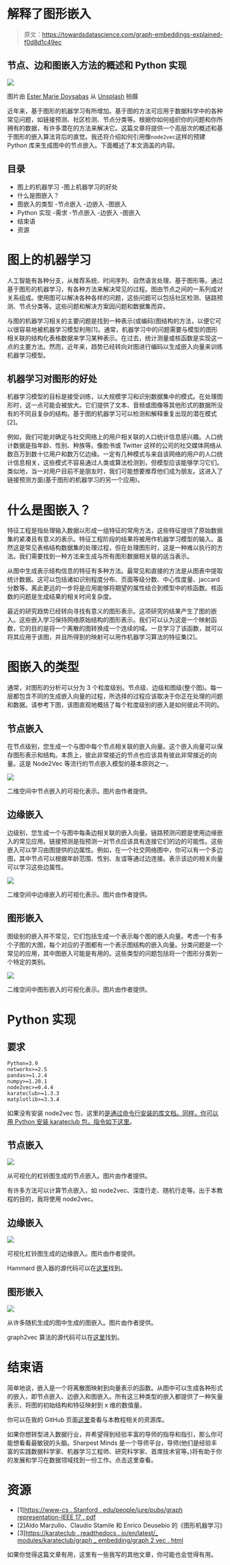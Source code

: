 # 解释了图形嵌入

> 原文：<https://towardsdatascience.com/graph-embeddings-explained-f0d8d1c49ec>

## 节点、边和图嵌入方法的概述和 Python 实现

![](img/214a586abe2364b55fb47b9d9f9f53bd.png)

图片由 [Ester Marie Doysabas](https://unsplash.com/@estersthetic) 从 [Unsplash](https://unsplash.com/photos/9rw5JguAiVI) 拍摄

近年来，基于图形的机器学习有所增加。基于图的方法可应用于数据科学中的各种常见问题，如链接预测、社区检测、节点分类等。根据你如何组织你的问题和你所拥有的数据，有许多潜在的方法来解决它。这篇文章将提供一个高层次的概述和基于图形的嵌入算法背后的直觉。我还将介绍如何引用像`node2vec`这样的预建 Python 库来生成图中的节点嵌入。下面概述了本文涵盖的内容。

## 目录

*   图上的机器学习
    -图上机器学习的好处
*   什么是图嵌入？
*   图嵌入的类型
    -节点嵌入
    -边嵌入
    -图嵌入
*   Python 实现
    -需求
    -节点嵌入
    -边嵌入
    -图嵌入
*   结束语
*   资源

# 图上的机器学习

人工智能有各种分支，从推荐系统、时间序列、自然语言处理、基于图形等。通过基于图形的机器学习，有各种方法来解决常见的过程。图由节点之间的一系列成对关系组成。使用图可以解决各种各样的问题，这些问题可以包括社区检测、链路预测、节点分类等。这些问题和解决方案因问题和数据集而异。

与图的机器学习相关的主要问题是找到一种表示(或编码)图结构的方法，以便它可以很容易地被机器学习模型利用[1]。通常，机器学习中的问题需要与模型的图形相关联的结构化表格数据来学习某种表示。在过去，统计测量或核函数是实现这一点的主要方法。然而，近年来，趋势已经转向对图进行编码以生成嵌入向量来训练机器学习模型。

## 机器学习对图形的好处

机器学习模型的目标是接受训练，以大规模学习和识别数据集中的模式。在处理图形时，这一点可能会被放大。它们提供了文本、音频或图像等其他形式的数据所没有的不同且复杂的结构。基于图的机器学习可以检测和解释重复出现的潜在模式[2]。

例如，我们可能对确定与社交网络上的用户相关联的人口统计信息感兴趣。人口统计数据是指年龄、性别、种族等。像脸书或 Twitter 这样的公司的社交媒体网络从数百万到数十亿用户和数万亿边缘。一定有几种模式与来自该网络的用户的人口统计信息相关，这些模式不容易通过人类或算法检测到，但模型应该能够学习它们。类似地，当一对用户目前不是朋友时，我们可能想要推荐他们成为朋友。这进入了链接预测方面(基于图形的机器学习的另一个应用)。

# 什么是图嵌入？

特征工程是指处理输入数据以形成一组特征的常用方法，这些特征提供了原始数据集的紧凑且有意义的表示。特征工程阶段的结果将被用作机器学习模型的输入。虽然这是常见表格结构数据集的处理过程，但在处理图形时，这是一种难以执行的方法。我们需要找到一种方法来生成与所有图形数据相关联的适当表示。

从图中生成表示结构信息的特征有多种方法。最常见和直接的方法是从图表中提取统计数据。这可以包括诸如识别程度分布、页面等级分数、中心性度量、jaccard 分数等。离此更远的一步将是应用能够将期望的属性结合到模型中的核函数。核函数的问题是生成结果的相关时间复杂度。

最近的研究趋势已经转向寻找有意义的图形表示。这项研究的结果产生了图的嵌入。这些嵌入学习保持网络原始结构的图形表示。我们可以认为这是一个映射函数，它的目的是将一个离散的图转换成一个连续的域。一旦学习了该函数，就可以将其应用于该图，并且所得到的映射可以用作机器学习算法的特征集[2]。

# 图嵌入的类型

通常，对图形的分析可以分为 3 个粒度级别。节点级、边级和图级(整个图)。每一层都包含不同的生成嵌入向量的过程，所选择的过程应该取决于你正在处理的问题和数据。请参考下图，该图直观地概括了每个粒度级别的嵌入是如何彼此不同的。

## 节点嵌入

在节点级别，您生成一个与图中每个节点相关联的嵌入向量。这个嵌入向量可以保存图形表示和结构。本质上，彼此非常接近的节点也应该具有彼此非常接近的向量。这是 Node2Vec 等流行的节点嵌入模型的基本原则之一。

![](img/4e428c8e67edee99c202f9339c27cafa.png)

二维空间中节点嵌入的可视化表示。图片由作者提供。

## 边缘嵌入

边级别，您生成一个与图中每条边相关联的嵌入向量。链路预测问题是使用边缘嵌入的常见应用。链接预测是指预测一对节点应该具有连接它们的边的可能性。这些嵌入可以学习由图提供的边属性。例如，在一个社交网络图中，你可以有一个多边图，其中节点可以根据年龄范围、性别、友谊等通过边连接。表示该边的相关向量可以学习这些边属性。

![](img/e53042630d0000381f54a6553efbe32d.png)

二维空间中边缘嵌入的可视化表示。图片由作者提供。

## 图形嵌入

图级别的嵌入并不常见，它们包括生成一个表示每个图的嵌入向量。考虑一个有多个子图的大图，每个对应的子图都有一个表示图结构的嵌入向量。分类问题是一个常见的应用，其中图嵌入可能是有用的。这些类型的问题包括将一个图形分类到一个特定的类别。

![](img/e4fe49ddc224762385bed4156739a8fd.png)

二维空间中图形嵌入的可视化表示。图片由作者提供。

# Python 实现

## 要求

```
Python=3.9
networkx>=2.5
pandas>=1.2.4
numpy>=1.20.1
node2vec>=0.4.4
karateclub>=1.3.3
matplotlib>=3.3.4
```

如果没有安装 node2vec 包，这里的[是通过命令行安装的库文档。同样，你可以用 Python 安装 karateclub 包，指令如下](https://pypi.org/project/node2vec/)[这里](https://pypi.org/project/karateclub/)。

## 节点嵌入

![](img/7e6694555be8ee4afabd5ba58e03db90.png)

从可视化的杠铃图生成的节点嵌入。图片由作者提供。

有许多方法可以计算节点嵌入，如 node2vec、深度行走、随机行走等。出于本教程的目的，我将使用 node2vec。

## 边缘嵌入

![](img/e63470136cc928c4058da4bc4a3452be.png)

可视化杠铃图生成的边缘嵌入。图片由作者提供。

Hammard 嵌入器的源代码可以在[这里](https://github.com/eliorc/node2vec/blob/master/node2vec/edges.py#L91)找到。

## 图形嵌入

![](img/f1ea3853519c35b98f25827b4484f584.png)

从许多随机生成的图中生成的图嵌入。图片由作者提供。

graph2vec 算法的源代码可以在[这里](https://karateclub.readthedocs.io/en/latest/_modules/karateclub/graph_embedding/graph2vec.html)找到。

# 结束语

简单地说，嵌入是一个将离散图映射到向量表示的函数。从图中可以生成各种形式的嵌入，即节点嵌入、边嵌入和图嵌入。所有这三种类型的嵌入都提供了一种矢量表示，将图的初始结构和特征映射到 x 维的数值量。

你可以在我的 GitHub 页面[这里](https://github.com/vatsal220/medium_articles/blob/main/graph_embeddings/graph_emb.ipynb)查看与本教程相关的资源库。

如果你想转型进入数据行业，并希望得到经验丰富的导师的指导和指引，那么你可能想看看最敏锐的头脑。Sharpest Minds 是一个导师平台，导师(他们是经验丰富的实践数据科学家、机器学习工程师、研究科学家、首席技术官等。)将有助于你的发展和学习在数据领域找到一份工作。点击这里查看。

# 资源

*   [1][https://www-cs . Stanford . edu/people/jure/pubs/graph representation-IEEE 17 . pdf](https://www-cs.stanford.edu/people/jure/pubs/graphrepresentation-ieee17.pdf)
*   [2]Aldo Marzullo、Claudio Stamile 和 Enrico Deusebio 的《图形机器学习》
*   [3][https://karateclub . readthedocs . io/en/latest/_ modules/karateclub/graph _ embedding/graph 2 vec . html](https://karateclub.readthedocs.io/en/latest/_modules/karateclub/graph_embedding/graph2vec.html)

如果你觉得这篇文章有用，这里有一些我写的其他文章，你可能也会觉得有用。

</calculating-data-drift-in-machine-learning-53676ff5646b>  </word2vec-explained-49c52b4ccb71>  </link-prediction-recommendation-engines-with-node2vec-c97c429351a8>  </recommendation-systems-explained-a42fc60591ed>  </text-summarization-in-python-with-jaro-winkler-and-pagerank-72d693da94e8> 